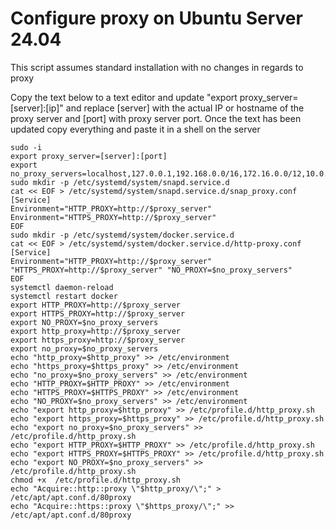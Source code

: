 # Configure proxy on Ubuntu Server 24.04

This script assumes standard installation with no changes in regards to proxy

Copy the text below to a text editor and update "export proxy_server=[server]:[ip]" and replace [server] with the actual IP or hostname of the proxy server and [port] with proxy server port. Once the text has been updated copy everything and paste it in a shell on the server

```
sudo -i
export proxy_server=[server]:[port]
export no_proxy_servers=localhost,127.0.0.1,192.168.0.0/16,172.16.0.0/12,10.0.0.0/8
sudo mkdir -p /etc/systemd/system/snapd.service.d
cat << EOF > /etc/systemd/system/snapd.service.d/snap_proxy.conf
[Service]
Environment="HTTP_PROXY=http://$proxy_server"
Environment="HTTPS_PROXY=http://$proxy_server"
EOF
sudo mkdir -p /etc/systemd/system/docker.service.d
cat << EOF > /etc/systemd/system/docker.service.d/http-proxy.conf
[Service]
Environment="HTTP_PROXY=http://$proxy_server" "HTTPS_PROXY=http://$proxy_server" "NO_PROXY=$no_proxy_servers"
EOF
systemctl daemon-reload
systemctl restart docker
export HTTP_PROXY=http://$proxy_server
export HTTPS_PROXY=http://$proxy_server
export NO_PROXY=$no_proxy_servers
export http_proxy=http://$proxy_server
export https_proxy=http://$proxy_server
export no_proxy=$no_proxy_servers
echo "http_proxy=$http_proxy" >> /etc/environment
echo "https_proxy=$https_proxy" >> /etc/environment
echo "no_proxy=$no_proxy_servers" >> /etc/environment
echo "HTTP_PROXY=$HTTP_PROXY" >> /etc/environment
echo "HTTPS_PROXY=$HTTPS_PROXY" >> /etc/environment
echo "NO_PROXY=$no_proxy_servers" >> /etc/environment
echo "export http_proxy=$http_proxy" >> /etc/profile.d/http_proxy.sh
echo "export https_proxy=$https_proxy" >> /etc/profile.d/http_proxy.sh
echo "export no_proxy=$no_proxy_servers" >> /etc/profile.d/http_proxy.sh
echo "export HTTP_PROXY=$HTTP_PROXY" >> /etc/profile.d/http_proxy.sh
echo "export HTTPS_PROXY=$HTTPS_PROXY" >> /etc/profile.d/http_proxy.sh
echo "export NO_PROXY=$no_proxy_servers" >> /etc/profile.d/http_proxy.sh
chmod +x  /etc/profile.d/http_proxy.sh
echo "Acquire::http::proxy \"$http_proxy/\";" > /etc/apt/apt.conf.d/80proxy
echo "Acquire::https::proxy \"$https_proxy/\";" >> /etc/apt/apt.conf.d/80proxy
```
